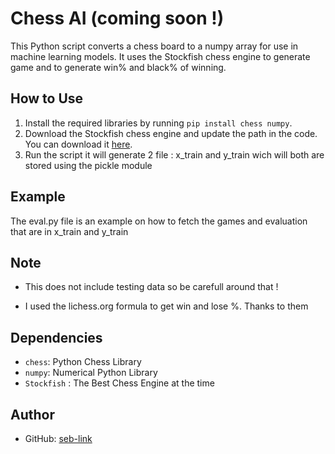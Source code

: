 # Chess AI (coming soon !)

This Python script converts a chess board to a numpy array for use in machine learning models. It uses the Stockfish chess engine to generate game and to generate win% and black% of winning.

## How to Use

1. Install the required libraries by running `pip install chess numpy`.
2. Download the Stockfish chess engine and update the path in the code. You can download it [here](https://stockfishchess.org/download/).
3. Run the script it will generate 2 file : x_train and y_train wich will both are stored using the pickle module

## Example

The eval.py file is an example on how to fetch the games and evaluation that are in x_train and y_train

## Note

- This does not include testing data so be carefull around that !

- I used the lichess.org formula to get win and lose %. Thanks to them
## Dependencies

- `chess`: Python Chess Library
- `numpy`: Numerical Python Library
- `Stockfish` : The Best Chess Engine at the time

## Author

- GitHub: [seb-link](https://github.com/seb-link)
